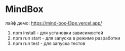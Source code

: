 # MindBox 

лайф демо: https://mind-box-l3pe.vercel.app/ 

1. npm install - для установки зависимостей
2. npm run start - для запуска в режиме разработки 
3. npm run test - для запуска тестов
